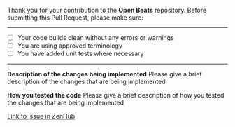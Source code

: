Thank you for your contribution to the **Open Beats** repository.
Before submitting this Pull Request, please make sure:
___

- [ ] Your code builds clean without any errors or warnings
- [ ] You are using approved terminology
- [ ] You have added unit tests where necessary
___

**Description of the changes being implemented**
Please give a brief description of the changes that are being implemented

**How you tested the code**
Please give a brief description of how you tested the changes that are being implemented

[Link to issue in ZenHub]()
[]()

